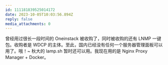 ```yaml
---
id: 111181839525014172
date: 2023-10-05T10:03:56.894Z
reply: false
media_attachments: 0
---
```


曾经用过很长一段时间的 Oneinstack 被收购了，同时被收购的还有 LNMP 一键包。收购者是 WDCP 的主体。至此，国内已经没有任何一个服务器管理面板可以用了。哦！~ 秋大的 lamp.sh 暂时还可以用。我现在用的是 Nginx Proxy Manager + Docker。

